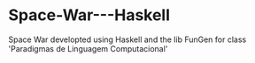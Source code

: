 # Space-War---Haskell
Space War developted using Haskell and the lib FunGen for class 'Paradigmas de Linguagem Computacional'
